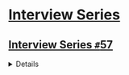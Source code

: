 # [Interview Series](https://practice.geeksforgeeks.org/events/rec/interview-series?utm_source=Youtube&utm_medium=CourseTeam_main_desc&utm_campaign=summer_vacation_sandeep_sir)

## [Interview Series `#`57](https://practice.geeksforgeeks.org/contest/interview-series-57)

<details>

### 1.Seating Arrangement

<details>

### Problem Statement

<details>

#### Question Link [here](https://practice.geeksforgeeks.org/contest/interview-series-57/problems/)

![Seating_Arrangement](https://github.com/swayamterode/Codes/blob/main/Platform/GeeksforGeeks/Interview_Series/Interview%20Series%20%2357/Questions/1.0.Seating_Arrangement.PNG)

![Seating_Arrangement](https://github.com/swayamterode/Codes/blob/main/Platform/GeeksforGeeks/Interview_Series/Interview%20Series%20%2357/Questions/1.1.Seating_Arrangement.PNG)

</details>

### Solution

<details>

```c++
// { Driver Code Starts
//Initial Template for C++

#include <bits/stdc++.h>
using namespace std;


// } Driver Code Ends
//User function Template for C++

class Solution{
  public:

  bool can_place(int index, int m, vector<int>&seats){
      if((index < m-1 and seats[index+1]==1) or (index >0 and seats[index-1]==1)) return false;

      return true;
  }

  bool is_possible_to_get_seats(int n, int m, vector<int>& seats){
      // Write your code here.
      for(int i = 0; i<m; i++) {

          if(seats[i]== 1) i++;
          else{
              if(can_place(i,m,seats)){
                  n--;
                  i++;
              }else{
                  continue;
              }
          }
      }
      if (n > 0)   return false;

      return true;
  }
};

// { Driver Code Starts.

int main(){

  int t;
  cin >> t;
  while (t--) {
      int n;
      cin >> n;
      int m;
      cin >> m;
      vector<int> seats(m);
      for (int i = 0; i < m; i++) {
          cin >> seats[i];
      }
      Solution obj;
      if (obj.is_possible_to_get_seats(n, m, seats)) {
          cout << "Yes" << endl;
      }
      else {
          cout << "No" << endl;
      }
  }
}
// } Driver Code Ends
```

</details>

</details>

---

</details>

</details>
